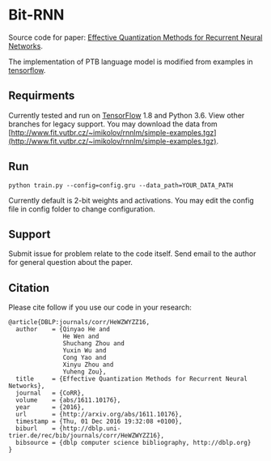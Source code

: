 # Bit-RNN

Source code for paper: [Effective Quantization Methods for Recurrent Neural Networks](https://arxiv.org/abs/1611.10176).

The implementation of PTB language model is modified from examples in [tensorflow](https://github.com/tensorflow/tensorflow/tree/master/tensorflow/models/rnn/ptb).

## Requirments

Currently tested and run on [TensorFlow](https://www.tensorflow.org) 1.8 and Python 3.6. View other branches for legacy support.
You may download the data from [http://www.fit.vutbr.cz/~imikolov/rnnlm/simple-examples.tgz](http://www.fit.vutbr.cz/~imikolov/rnnlm/simple-examples.tgz).

## Run
```
python train.py --config=config.gru --data_path=YOUR_DATA_PATH
```

Currently default is 2-bit weights and activations. You may edit the config file in config folder to change configuration.

## Support
Submit issue for problem relate to the code itself. Send email to the author for general question about the paper.

## Citation
Please cite follow if you use our code in your research:
```
@article{DBLP:journals/corr/HeWZWYZZ16,
  author    = {Qinyao He and
               He Wen and
               Shuchang Zhou and
               Yuxin Wu and
               Cong Yao and
               Xinyu Zhou and
               Yuheng Zou},
  title     = {Effective Quantization Methods for Recurrent Neural Networks},
  journal   = {CoRR},
  volume    = {abs/1611.10176},
  year      = {2016},
  url       = {http://arxiv.org/abs/1611.10176},
  timestamp = {Thu, 01 Dec 2016 19:32:08 +0100},
  biburl    = {http://dblp.uni-trier.de/rec/bib/journals/corr/HeWZWYZZ16},
  bibsource = {dblp computer science bibliography, http://dblp.org}
}
```
